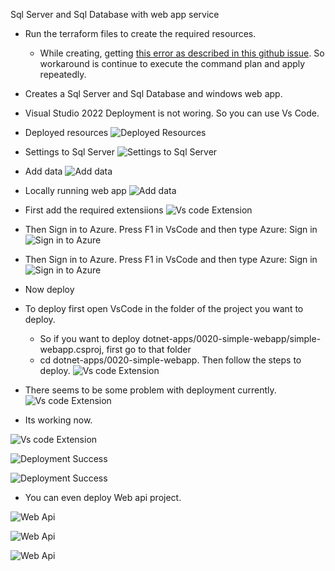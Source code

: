 Sql Server and Sql Database with web app service

- Run the terraform files to create the required resources.
  - While creating, getting [this error as described in this github issue](https://github.com/hashicorp/terraform-provider-azurerm/issues/18311). So workaround is continue to execute the command plan and apply repeatedly. 

- Creates a Sql Server and Sql Database and windows web app.

- Visual Studio 2022 Deployment is not woring. So you can use Vs Code.

- Deployed resources
![Deployed Resources](./images/DeployedResources.jpg)

- Settings to Sql Server
![Settings to Sql Server](./images/AddClientToDbFireWall.jpg)

- Add data
![Add data](./images/AddData.jpg)

- Locally running web app
![Add data](./images/LocalRunningWebApp.jpg)

- First add the required extensiions
![Vs code Extension](./images/VsCodeExtensions.jpg)

- Then Sign in to Azure. Press F1 in VsCode and then type Azure: Sign in
![Sign in to Azure](./images/VsCodeAzureExtensionsAfterSignIn.jpg)

- Then Sign in to Azure. Press F1 in VsCode and then type Azure: Sign in
![Sign in to Azure](./images/VsCodeAzureSignIn.jpg)

- Now deploy
  
- To deploy first open VsCode in the folder of the project you want to deploy. 
  - So if you want to deploy dotnet-apps/0020-simple-webapp/simple-webapp.csproj, first go to that folder
  -  cd dotnet-apps/0020-simple-webapp. Then follow the steps to deploy.
![Vs code Extension](./images/DeployWithVsCodeExtensions.jpg)

- There seems to be some problem with deployment currently. 
![Vs code Extension](./images/SomeProblemWithDeployment.jpg)

- Its working now.

![Vs code Extension](./images/20VsCodeOpen20.jpg)

![Deployment Success](./images/20VsCodeOpen30.jpg)

![Deployment Success](./images/20VsCodeOpen40.jpg)

- You can even deploy Web api project. 

![Web Api](./images/30WebApi10.jpg)

![Web Api](./images/30WebApi15.jpg)

![Web Api](./images/30WebApi20.jpg)


